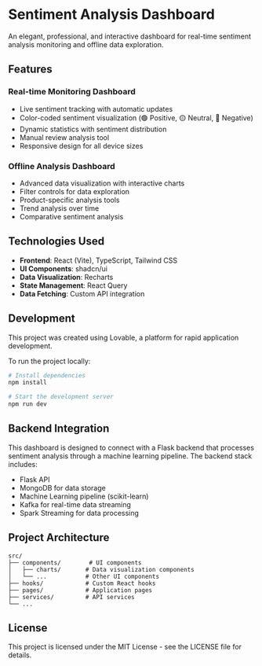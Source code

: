 
# Sentiment Analysis Dashboard

An elegant, professional, and interactive dashboard for real-time sentiment analysis monitoring and offline data exploration.

## Features

### Real-time Monitoring Dashboard
- Live sentiment tracking with automatic updates
- Color-coded sentiment visualization (🟢 Positive, 🟡 Neutral, 🔴 Negative)
- Dynamic statistics with sentiment distribution
- Manual review analysis tool
- Responsive design for all device sizes

### Offline Analysis Dashboard
- Advanced data visualization with interactive charts
- Filter controls for data exploration
- Product-specific analysis tools
- Trend analysis over time
- Comparative sentiment analysis

## Technologies Used

- **Frontend**: React (Vite), TypeScript, Tailwind CSS
- **UI Components**: shadcn/ui
- **Data Visualization**: Recharts
- **State Management**: React Query
- **Data Fetching**: Custom API integration

## Development

This project was created using Lovable, a platform for rapid application development.

To run the project locally:

```sh
# Install dependencies
npm install

# Start the development server
npm run dev
```

## Backend Integration

This dashboard is designed to connect with a Flask backend that processes sentiment analysis through a machine learning pipeline. The backend stack includes:

- Flask API
- MongoDB for data storage
- Machine Learning pipeline (scikit-learn)
- Kafka for real-time data streaming
- Spark Streaming for data processing

## Project Architecture

```
src/
├── components/        # UI components
│   ├── charts/       # Data visualization components
│   └── ...           # Other UI components
├── hooks/            # Custom React hooks
├── pages/            # Application pages
├── services/         # API services
└── ...
```

## License

This project is licensed under the MIT License - see the LICENSE file for details.
